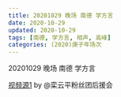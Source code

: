 ```yaml
---
title: 20201029 晚场 南德 学方言  
date: 2020-10-29
updated: 2020-10-29
tags: [南德, 学方言, 相声, 高峰]
categories: (2020)庚子年场次
---
```

20201029 晚场 南德 学方言  



[视频源1](https://weibo.com/6574451359/JrtN7hZDj) by @栾云平粉丝团后援会

